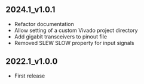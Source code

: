 ## 2024.1_v1.0.1
* Refactor documentation
* Allow setting of a custom Vivado project directory
* Add gigabit transceivers to pinout file
* Removed SLEW SLOW property for input signals

## 2022.1_v1.0.0
* First release
